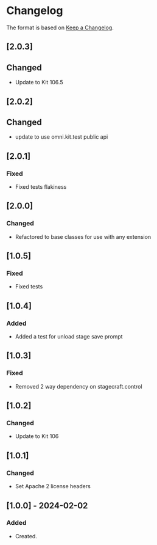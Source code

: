 ﻿# Changelog
The format is based on [Keep a Changelog](https://keepachangelog.com/en/1.0.0/).

## [2.0.3]
## Changed
- Update to Kit 106.5

## [2.0.2]
## Changed
- update to use omni.kit.test public api

## [2.0.1]
### Fixed
- Fixed tests flakiness

## [2.0.0]
### Changed
- Refactored to base classes for use with any extension

## [1.0.5]
### Fixed
- Fixed tests

## [1.0.4]
### Added
- Added a test for unload stage save prompt

## [1.0.3]
### Fixed
- Removed 2 way dependency on stagecraft.control

## [1.0.2]
### Changed
- Update to Kit 106

## [1.0.1]
### Changed
- Set Apache 2 license headers

## [1.0.0] - 2024-02-02
### Added
- Created.

